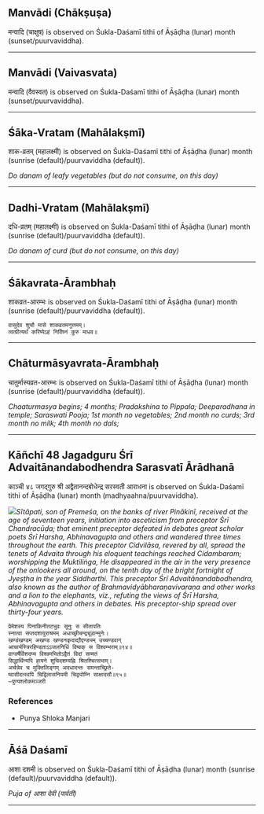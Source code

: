 ## Manvādi (Chākṣuṣa)
मन्वादि (चाक्षुष) is observed on Śukla-Daśamī tithi of Āṣāḍha (lunar) month (sunset/puurvaviddha).



---
## Manvādi (Vaivasvata)
मन्वादि (वैवस्वत) is observed on Śukla-Daśamī tithi of Āṣāḍha (lunar) month (sunset/puurvaviddha).



---
## Śāka-Vratam (Mahālakṣmī)
शाक-व्रतम् (महालक्ष्मी) is observed on Śukla-Daśamī tithi of Āṣāḍha (lunar) month (sunrise (default)/puurvaviddha (default)).

_Do danam of leafy vegetables (but do not consume, on this day)_

---
## Dadhi-Vratam (Mahālakṣmī)
दधि-व्रतम् (महालक्ष्मी) is observed on Śukla-Daśamī tithi of Āṣāḍha (lunar) month (sunrise (default)/puurvaviddha (default)).

_Do danam of curd (but do not consume, on this day)_

---
## Śākavrata-Ārambhaḥ
शाकव्रत-आरम्भः is observed on Śukla-Daśamī tithi of Āṣāḍha (lunar) month (sunrise (default)/puurvaviddha (default)).



```
वासुदेव शुचौ मासे शाकव्रतमनुत्तमम्।
त्वत्प्रीत्यर्थं करिष्येऽहं निर्विघ्नं कुरु माधव॥
```

---
## Chāturmāsyavrata-Ārambhaḥ
चातुर्मास्यव्रत-आरम्भः is observed on Śukla-Daśamī tithi of Āṣāḍha (lunar) month (sunrise (default)/puurvaviddha (default)).

_Chaaturmasya begins; 4 months; Pradakshina to Pippala; Deeparadhana in temple; Saraswati Pooja; 1st month no vegetables; 2nd month no curds; 3rd month no milk; 4th month no dals;_

---
## Kāñchī 48 Jagadguru Śrī Advaitānandabodhendra Sarasvatī Ārādhanā
काञ्ची ४८ जगद्गुरु श्री अद्वैतानन्दबोधेन्द्र सरस्वती आराधना is observed on Śukla-Daśamī tithi of Āṣāḍha (lunar) month (madhyaahna/puurvaviddha).

_![](https://github.com/sanskrit-coders/jyotisha/blob/master/jyotisha/panchangam/temporal/festival/images/kanchi-jagadgurus/jagadguru-48.jpg)Sītāpati, son of Premeśa, on the banks of river Pinākinī, received at the age of seventeen years, initiation into asceticism from preceptor Śrī Chandracūḍa; that eminent preceptor defeated in debates great scholar poets Śrī Harsha, Abhinavagupta and others and wandered three times throughout the earth. This preceptor Cidvilāsa, revered by all, spread the tenets of Advaita through his eloquent teachings reached Cidambaram; worshipping the Muktiliṅga, He disappeared in the air in the very presence of the onlookers all around, on the tenth day of the bright fortnight of Jyeṣṭha in the year Siddharthi. This preceptor Śrī Advaitānandabodhendra, also known as the author of Brahmavidyābharaṇavivaraṇa and other works and a lion to the elephants, viz., refuting the views of Śrī Harsha, Abhinavagupta and others in debates. His preceptor-ship spread over thirty-four years._

```
प्रेमेशस्य पिनाकिनीतटभुवः सूनुः स सीतापतिः
स्नात्वा सप्तदशायुराश्रमम् अधाच्छ्रीचन्द्रचूडान्मुनेः।
खण्डंखण्डम् अखण्ड खण्डनकृदाद्यौद्दण्ड्यम् उच्चण्डवाग्
आचार्यस्त्रिरहिण्डताऽऽजलनिधिं विष्वक् स विश्वम्भराम्॥९४॥
वाग्वर्षैर्विशदय्य विश्वमभितोऽद्वैतं विदां सम्मतं
सिद्धार्थिन्यपि हायने शुचिदशम्यह्नि श्रितश्चित्सभाम्।
अर्चन्नेव च मुक्तिलिङ्गम् अदधादन्तः समन्ताच्छ्रिते-
ष्वासीदत्स्वपि चिद्विलासनियमी चिद्व्योम्नि साक्षादसौ॥९५॥
—पुण्यश्लोकमञ्जरी
```
### References
* Punya Shloka Manjari


---
## Āśā Daśamī
आशा दशमी is observed on Śukla-Daśamī tithi of Āṣāḍha (lunar) month (sunrise (default)/puurvaviddha (default)).

_Puja of आशा देवी (पार्वती)_

---
